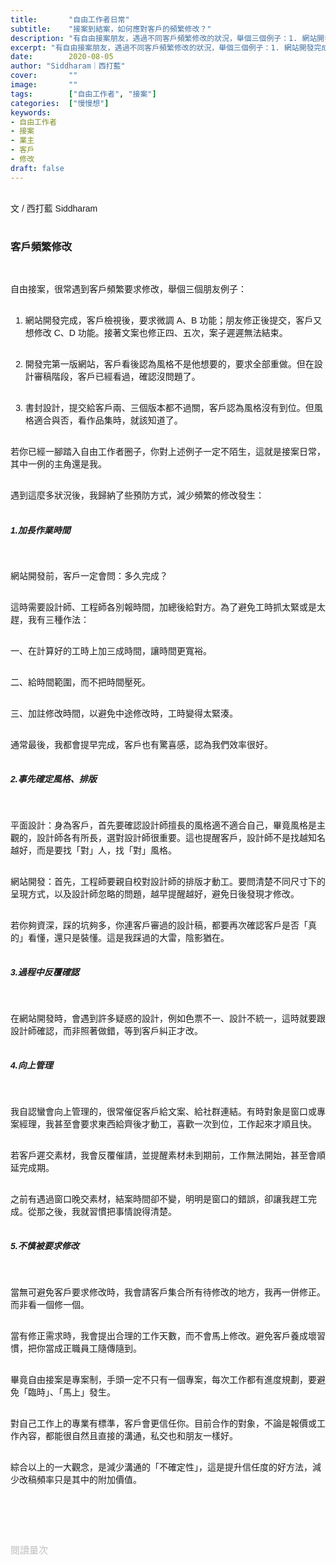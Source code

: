 ```yaml
---
title:       "自由工作者日常"
subtitle:    "接案到結案，如何應對客戶的頻繁修改？"
description: "有自由接案朋友，遇過不同客戶頻繁修改的狀況，舉個三個例子：1. 網站開發完成，客戶檢視後，要求微調 A、B 功能；朋友修正後提交，客戶又想修改 C、D 功能。接著文案也修正四、五次，案子遲遲無法結束。"
excerpt: "有自由接案朋友，遇過不同客戶頻繁修改的狀況，舉個三個例子：1. 網站開發完成，客戶檢視後，要求微調 A、B 功能；朋友修正後提交，客戶又想修改 C、D 功能。接著文案也修正四、五次，案子遲遲無法結束。"
date:        2020-08-05
author: "Siddharam｜西打藍"
cover:       ""
image:       ""
tags:        ["自由工作者", "接案"]
categories:  ["慢慢想"]
keywords:
- 自由工作者
- 接案
- 業主
- 客戶
- 修改
draft: false
---
```


<article style="font-family: 'Noto Sans TC', '微軟正黑體', sans-serif; font-weight: 300;">

<br>文 / 西打藍 Siddharam<br><br>

<h3 class="article-h1-color">客戶頻繁修改</h3><br>

自由接案，很常遇到客戶頻繁要求修改，舉個三個朋友例子：<br><br>

1. 網站開發完成，客戶檢視後，要求微調 A、B 功能；朋友修正後提交，客戶又想修改 C、D 功能。接著文案也修正四、五次，案子遲遲無法結束。<br><br>

2. 開發完第一版網站，客戶看後認為風格不是他想要的，要求全部重做。但在設計審稿階段，客戶已經看過，確認沒問題了。<br><br>

3. 書封設計，提交給客戶兩、三個版本都不過關，客戶認為風格沒有到位。但風格適合與否，看作品集時，就該知道了。<br><br>

若你已經一腳踏入自由工作者圈子，你對上述例子一定不陌生，這就是接案日常，其中一例的主角還是我。<br><br>

遇到這麼多狀況後，我歸納了些預防方式，減少頻繁的修改發生：<br><br>

<h5 class="article-h1-color">1.加長作業時間</h5><br>

網站開發前，客戶一定會問：多久完成？<br><br>

這時需要設計師、工程師各別報時間，加總後給對方。為了避免工時抓太緊或是太趕，我有三種作法：<br><br>

一、在計算好的工時上加三成時間，讓時間更寬裕。<br><br>

二、給時間範圍，而不把時間壓死。<br><br>

三、加註修改時間，以避免中途修改時，工時變得太緊湊。<br><br>

通常最後，我都會提早完成，客戶也有驚喜感，認為我們效率很好。<br><br>


<h5 class="article-h1-color">2.事先確定風格、排版</h5><br>

平面設計：身為客戶，首先要確認設計師擅長的風格適不適合自己，畢竟風格是主觀的，設計師各有所長，選對設計師很重要。這也提醒客戶，設計師不是找越知名越好，而是要找「對」人，找「對」風格。<br><br>

網站開發：首先，工程師要親自校對設計師的排版才動工。要問清楚不同尺寸下的呈現方式，以及設計師忽略的問題，越早提醒越好，避免日後發現才修改。<br><br>

若你夠資深，踩的坑夠多，你連客戶審過的設計稿，都要再次確認客戶是否「真的」看懂，還只是裝懂。這是我踩過的大雷，陰影猶在。<br><br>



<h5 class="article-h1-color">3.過程中反覆確認</h5><br>

在網站開發時，會遇到許多疑惑的設計，例如色票不一、設計不統一，這時就要跟設計師確認，而非照著做錯，等到客戶糾正才改。<br><br>


<h5 class="article-h1-color">4.向上管理</h5><br>

我自認蠻會向上管理的，很常催促客戶給文案、給社群連結。有時對象是窗口或專案經理，我甚至會要求東西給齊後才動工，喜歡一次到位，工作起來才順且快。<br><br>

若客戶遲交素材，我會反覆催請，並提醒素材未到期前，工作無法開始，甚至會順延完成期。<br><br>

之前有遇過窗口晚交素材，結案時間卻不變，明明是窗口的錯誤，卻讓我趕工完成。從那之後，我就習慣把事情說得清楚。<br><br>


<h5 class="article-h1-color">5.不慎被要求修改</h5><br>

當無可避免客戶要求修改時，我會請客戶集合所有待修改的地方，我再一併修正。而非看一個修一個。<br><br>

當有修正需求時，我會提出合理的工作天數，而不會馬上修改。避免客戶養成壞習慣，把你當成正職員工隨傳隨到。<br><br>

畢竟自由接案是專案制，手頭一定不只有一個專案，每次工作都有進度規劃，要避免「臨時」、「馬上」發生。<br><br>

對自己工作上的專業有標準，客戶會更信任你。目前合作的對象，不論是報價或工作內容，都能很自然且直接的溝通，私交也和朋友一樣好。<br><br>

綜合以上的一大觀念，是減少溝通的「不確定性」，這是提升信任度的好方法，減少改稿頻率只是其中的附加價值。<br><br>




<br><br><br>

</article>

<div style="color: #bfbfbf; font-size: 15px;" id="busuanzi_container_page_pv">
  閱讀量<span id="busuanzi_value_page_pv"></span>次
</div>

<script src="../../js/post.js"></script>





